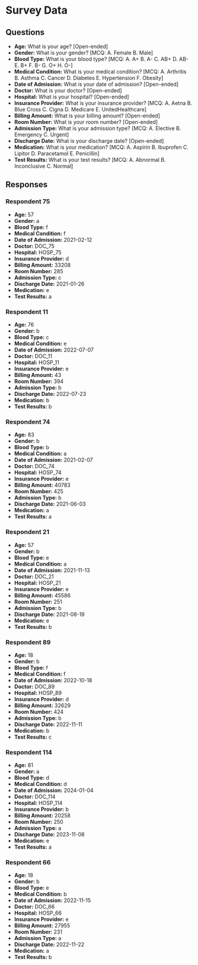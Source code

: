 # Survey Data

## Questions

- **Age:** What is your age? [Open-ended]
- **Gender:** What is your gender? [MCQ: A. Female B. Male]
- **Blood Type:** What is your blood type? [MCQ: A. A+ B. A- C. AB+ D. AB- E. B+ F. B- G. O+ H. O-]
- **Medical Condition:** What is your medical condition? [MCQ: A. Arthritis B. Asthma C. Cancer D. Diabetes E. Hypertension F. Obesity]
- **Date of Admission:** What is your date of admission? [Open-ended]
- **Doctor:** What is your doctor? [Open-ended]
- **Hospital:** What is your hospital? [Open-ended]
- **Insurance Provider:** What is your insurance provider? [MCQ: A. Aetna B. Blue Cross C. Cigna D. Medicare E. UnitedHealthcare]
- **Billing Amount:** What is your billing amount? [Open-ended]
- **Room Number:** What is your room number? [Open-ended]
- **Admission Type:** What is your admission type? [MCQ: A. Elective B. Emergency C. Urgent]
- **Discharge Date:** What is your discharge date? [Open-ended]
- **Medication:** What is your medication? [MCQ: A. Aspirin B. Ibuprofen C. Lipitor D. Paracetamol E. Penicillin]
- **Test Results:** What is your test results? [MCQ: A. Abnormal B. Inconclusive C. Normal]

## Responses

### Respondent 75

- **Age:** 57
- **Gender:** a
- **Blood Type:** f
- **Medical Condition:** f
- **Date of Admission:** 2021-02-12
- **Doctor:** DOC_75
- **Hospital:** HOSP_75
- **Insurance Provider:** d
- **Billing Amount:** 33208
- **Room Number:** 285
- **Admission Type:** c
- **Discharge Date:** 2021-01-26
- **Medication:** e
- **Test Results:** a

### Respondent 11

- **Age:** 76
- **Gender:** b
- **Blood Type:** c
- **Medical Condition:** e
- **Date of Admission:** 2022-07-07
- **Doctor:** DOC_11
- **Hospital:** HOSP_11
- **Insurance Provider:** e
- **Billing Amount:** 43
- **Room Number:** 394
- **Admission Type:** b
- **Discharge Date:** 2022-07-23
- **Medication:** b
- **Test Results:** b

### Respondent 74

- **Age:** 83
- **Gender:** b
- **Blood Type:** b
- **Medical Condition:** a
- **Date of Admission:** 2021-02-07
- **Doctor:** DOC_74
- **Hospital:** HOSP_74
- **Insurance Provider:** e
- **Billing Amount:** 40783
- **Room Number:** 425
- **Admission Type:** b
- **Discharge Date:** 2021-06-03
- **Medication:** a
- **Test Results:** a

### Respondent 21

- **Age:** 57
- **Gender:** b
- **Blood Type:** e
- **Medical Condition:** a
- **Date of Admission:** 2021-11-13
- **Doctor:** DOC_21
- **Hospital:** HOSP_21
- **Insurance Provider:** e
- **Billing Amount:** 45586
- **Room Number:** 251
- **Admission Type:** b
- **Discharge Date:** 2021-08-19
- **Medication:** e
- **Test Results:** b

### Respondent 89

- **Age:** 18
- **Gender:** b
- **Blood Type:** f
- **Medical Condition:** f
- **Date of Admission:** 2022-10-18
- **Doctor:** DOC_89
- **Hospital:** HOSP_89
- **Insurance Provider:** d
- **Billing Amount:** 32629
- **Room Number:** 424
- **Admission Type:** b
- **Discharge Date:** 2022-11-11
- **Medication:** b
- **Test Results:** c

### Respondent 114

- **Age:** 81
- **Gender:** a
- **Blood Type:** d
- **Medical Condition:** d
- **Date of Admission:** 2024-01-04
- **Doctor:** DOC_114
- **Hospital:** HOSP_114
- **Insurance Provider:** b
- **Billing Amount:** 20258
- **Room Number:** 250
- **Admission Type:** a
- **Discharge Date:** 2023-11-08
- **Medication:** e
- **Test Results:** a

### Respondent 66

- **Age:** 18
- **Gender:** b
- **Blood Type:** e
- **Medical Condition:** b
- **Date of Admission:** 2022-11-15
- **Doctor:** DOC_66
- **Hospital:** HOSP_66
- **Insurance Provider:** e
- **Billing Amount:** 27955
- **Room Number:** 231
- **Admission Type:** a
- **Discharge Date:** 2022-11-22
- **Medication:** a
- **Test Results:** b

